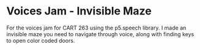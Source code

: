 # Voices Jam - Invisible Maze

For the voices jam for CART 263 using the p5.speech library.
I made an invisible maze you need to navigate through voice, along with finding keys to open color coded doors.
